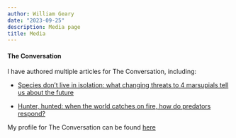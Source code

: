 ```yaml
---
author: William Geary
date: "2023-09-25"
description: Media page
title: Media
---
```


#### **The Conversation**

I have authored multiple articles for The Conversation, including:

-   [Species don’t live in isolation: what changing threats to 4 marsupials tell us about the future](https://theconversation.com/species-dont-live-in-isolation-what-changing-threats-to-4-marsupials-tell-us-about-the-future-200990)

-   [Hunter, hunted: when the world catches on fire, how do predators respond?](https://theconversation.com/hunter-hunted-when-the-world-catches-on-fire-how-do-predators-respond-126280)

My profile for The Conversation can be found [here](https://theconversation.com/profiles/william-geary-202503)
